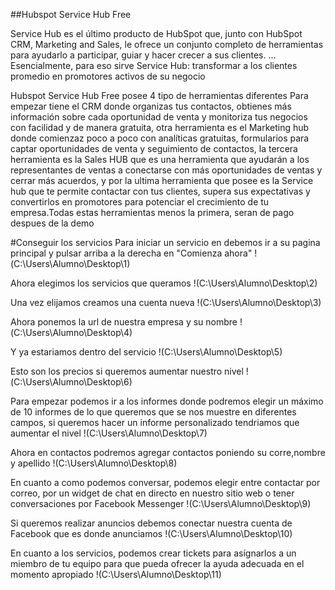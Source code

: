 ##Hubspot Service Hub Free


Service Hub es el último producto de HubSpot que, junto con HubSpot CRM, Marketing and Sales, le ofrece un conjunto completo de herramientas para ayudarlo a participar, guiar y hacer crecer a sus clientes. ... Esencialmente, para eso sirve Service Hub: transformar a los clientes promedio en promotores activos de su negocio

Hubspot Service Hub Free posee 4 tipo de herramientas diferentes
Para empezar tiene el CRM donde organizas tus contactos, obtienes más información sobre cada oportunidad de venta y monitoriza tus negocios con facilidad y de manera gratuita, otra herramienta es el Marketing hub donde comienzaz poco a poco con analíticas gratuitas, formularios para captar oportunidades de venta y seguimiento de contactos, la tercera herramienta es la Sales HUB que es una herramienta  que ayudarán a los representantes de ventas a conectarse con más oportunidades de ventas y cerrar más acuerdos, y por la ultima herramienta que posee es la Service hub que te permite contactar con tus clientes, supera sus expectativas y convertirlos en promotores para potenciar el crecimiento de tu empresa.Todas estas herramientas menos la primera, seran de pago despues de la demo

#Conseguir los servicios
Para iniciar un servicio en debemos ir a su pagina principal y pulsar arriba a la derecha en "Comienza ahora"
!(C:\Users\Alumno\Desktop\1)

Ahora elegimos los servicios que queramos
!(C:\Users\Alumno\Desktop\2)

Una vez elijamos creamos una cuenta nueva
!(C:\Users\Alumno\Desktop\3)

Ahora ponemos la url de nuestra empresa y su nombre
!(C:\Users\Alumno\Desktop\4)

Y ya estariamos dentro del servicio
!(C:\Users\Alumno\Desktop\5)

Esto son los precios si queremos aumentar nuestro nivel
!(C:\Users\Alumno\Desktop\6)

Para empezar podemos ir a los informes donde podremos elegir un máximo de 10 informes de lo que queremos que se nos muestre en diferentes campos, si queremos hacer un informe personalizado tendriamos que aumentar el nivel
!(C:\Users\Alumno\Desktop\7)

Ahora en contactos podremos agregar contactos poniendo su corre,nombre y apellido
!(C:\Users\Alumno\Desktop\8)

En cuanto a como podemos conversar, podemos elegir entre contactar por correo, por un widget de chat en directo en nuestro sitio web o tener conversaciones por Facebook Messenger
!(C:\Users\Alumno\Desktop\9)

Si queremos realizar anuncios debemos conectar nuestra cuenta de Facebook que es donde anunciamos
!(C:\Users\Alumno\Desktop\10)

En cuanto a los servicios, podemos crear tickets para asígnarlos a un miembro de tu equipo para que pueda ofrecer la ayuda adecuada en el momento apropiado
!(C:\Users\Alumno\Desktop\11)

